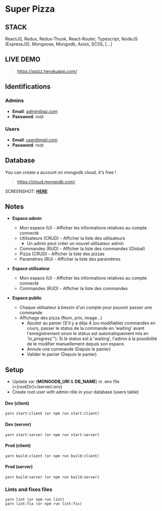# Super Pizza

## STACK

ReactJS, Redux, Redux-Thunk, React-Router, Typescript, NodeJS (ExpressJS), Mongoose, Mongodb, Axios, SCSS, [...]

## LIVE DEMO

> https://spizz.herokuapp.com/

## Identifications

### Admins

- **Email**: admin@sp.com
- **Password**: root

### Users

 - **Email**: user@mail.com
- **Password**: root

## Database

You can create a account on mongodb cloud, it's free !

> https://cloud.mongodb.com/

SCREENSHOT: **[HERE](https://drive.google.com/file/d/1X8Vnb_ZMiI2OATm6C-sYE-q-nwmDmPz9/view?usp=sharing)**

## Notes

-   **Espace admin**

    -   Mon espace (U) - Afficher les informations relatives au compte connecté
    -   Utilisateurs (CRUD) - Afficher la liste des utilisateurs
        -   Un admin peut créer un nouvel utilisateur admin
    -   Commandes (RUD) - Afficher la liste des commandes (Global)
    -   Pizza (CRUD) - Afficher la liste des pizzas
    -   Paramètres (RU) - Afficher la liste des paramètres

-   **Espace utilisateur**

    -   Mon espace (U) - Afficher les informations relatives au compte connecté
    -   Commandes (RUD) - Afficher la liste des commandes

-   **Espace public**
    -   Chaque utilisateur à besoin d'un compte pour pouvoir passer une commande
    -   Affichage des pizza (Nom, prix, image...)
        -   Ajouter au panier (S'il y a déja 4 (ou modifiable) commandes en cours, passer le status de la commande
            en 'waiting' avant l'enregistrement sinon le status est automatiquement mis en 'in_progress'"). Si le status est à 'waiting', l'admin à la possibilité de le modifier manuellement depuis son espace.
        -   Annule une commande (Depuis le panier)
        -   Valider le panier (Depuis le panier)

## Setup

- Update var (**MONGODB_URI** & **DB_NAME**) in .env file (<[rootDir]>/server/.env)
- Create root user with admin rôle in your database (users table)

#### Dev (client)

```
yarn start:client (or npm run start:client)
```

#### Dev (server)

```
yarn start:server (or npm run start:server)
```

#### Prod (client)

```
yarn build:client (or npm run build:client)
```

#### Prod (server)

```
yarn build:server (or npm run build:server)
```

### Lints and fixes files

```
yarn lint (or npm run lint)
yarn lint:fix (or npm run lint:fix)
```
